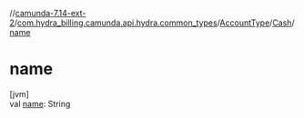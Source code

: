 //[camunda-7.14-ext-2](../../../../index.md)/[com.hydra_billing.camunda.api.hydra.common_types](../../index.md)/[AccountType](../index.md)/[Cash](index.md)/[name](name.md)

# name

[jvm]\
val [name](name.md): String
